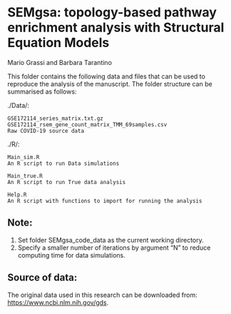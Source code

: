 # SEMgsa: topology-based pathway enrichment analysis with Structural Equation Models

Mario Grassi and Barbara Tarantino

This folder contains the following data and files that can be used to
reproduce the analysis of the manuscript. The folder structure can be
summarised as follows:

./Data/:
    
    GSE172114_series_matrix.txt.gz
    GSE172114_rsem_gene_count_matrix_TMM_69samples.csv
    Raw COVID-19 source data

./R/:
    
    Main_sim.R
    An R script to run Data simulations
    
    Main_true.R
    An R script to run True data analysis

    Help.R
    An R script with functions to import for running the analysis

## Note:
1. Set folder SEMgsa_code_data as the current working directory.
2. Specify a smaller number of iterations by argument “N” to reduce computing time for data simulations.

## Source of data:
The original data used in this research can be downloaded from:
https://www.ncbi.nlm.nih.gov/gds.

